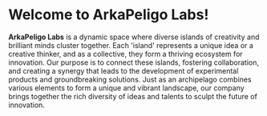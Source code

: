 # Welcome to ArkaPeligo Labs!
**ArkaPeligo Labs** is a dynamic space where diverse islands of creativity and brilliant minds cluster together. Each 'island' represents a unique idea or a creative thinker, and as a collective, they form a thriving ecosystem for innovation. Our purpose is to connect these islands, fostering collaboration, and creating a synergy that leads to the development of experimental products and groundbreaking solutions. Just as an archipelago combines various elements to form a unique and vibrant landscape, our company brings together the rich diversity of ideas and talents to sculpt the future of innovation.
